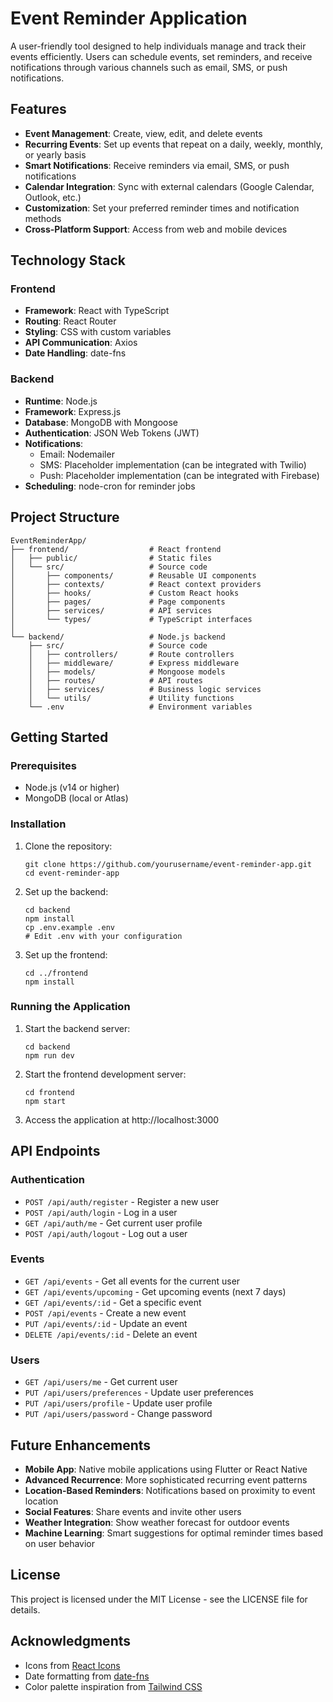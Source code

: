 # Event Reminder Application

A user-friendly tool designed to help individuals manage and track their events efficiently. Users can schedule events, set reminders, and receive notifications through various channels such as email, SMS, or push notifications.

## Features

- **Event Management**: Create, view, edit, and delete events
- **Recurring Events**: Set up events that repeat on a daily, weekly, monthly, or yearly basis
- **Smart Notifications**: Receive reminders via email, SMS, or push notifications
- **Calendar Integration**: Sync with external calendars (Google Calendar, Outlook, etc.)
- **Customization**: Set your preferred reminder times and notification methods
- **Cross-Platform Support**: Access from web and mobile devices

## Technology Stack

### Frontend
- **Framework**: React with TypeScript
- **Routing**: React Router
- **Styling**: CSS with custom variables
- **API Communication**: Axios
- **Date Handling**: date-fns

### Backend
- **Runtime**: Node.js
- **Framework**: Express.js
- **Database**: MongoDB with Mongoose
- **Authentication**: JSON Web Tokens (JWT)
- **Notifications**: 
  - Email: Nodemailer
  - SMS: Placeholder implementation (can be integrated with Twilio)
  - Push: Placeholder implementation (can be integrated with Firebase)
- **Scheduling**: node-cron for reminder jobs

## Project Structure

```
EventReminderApp/
├── frontend/                  # React frontend
│   ├── public/                # Static files
│   └── src/                   # Source code
│       ├── components/        # Reusable UI components
│       ├── contexts/          # React context providers
│       ├── hooks/             # Custom React hooks
│       ├── pages/             # Page components
│       ├── services/          # API services
│       └── types/             # TypeScript interfaces
│
└── backend/                   # Node.js backend
    ├── src/                   # Source code
    │   ├── controllers/       # Route controllers
    │   ├── middleware/        # Express middleware
    │   ├── models/            # Mongoose models
    │   ├── routes/            # API routes
    │   ├── services/          # Business logic services
    │   └── utils/             # Utility functions
    └── .env                   # Environment variables
```

## Getting Started

### Prerequisites
- Node.js (v14 or higher)
- MongoDB (local or Atlas)

### Installation

1. Clone the repository:
   ```
   git clone https://github.com/yourusername/event-reminder-app.git
   cd event-reminder-app
   ```

2. Set up the backend:
   ```
   cd backend
   npm install
   cp .env.example .env
   # Edit .env with your configuration
   ```

3. Set up the frontend:
   ```
   cd ../frontend
   npm install
   ```

### Running the Application

1. Start the backend server:
   ```
   cd backend
   npm run dev
   ```

2. Start the frontend development server:
   ```
   cd frontend
   npm start
   ```

3. Access the application at http://localhost:3000

## API Endpoints

### Authentication
- `POST /api/auth/register` - Register a new user
- `POST /api/auth/login` - Log in a user
- `GET /api/auth/me` - Get current user profile
- `POST /api/auth/logout` - Log out a user

### Events
- `GET /api/events` - Get all events for the current user
- `GET /api/events/upcoming` - Get upcoming events (next 7 days)
- `GET /api/events/:id` - Get a specific event
- `POST /api/events` - Create a new event
- `PUT /api/events/:id` - Update an event
- `DELETE /api/events/:id` - Delete an event

### Users
- `GET /api/users/me` - Get current user
- `PUT /api/users/preferences` - Update user preferences
- `PUT /api/users/profile` - Update user profile
- `PUT /api/users/password` - Change password

## Future Enhancements

- **Mobile App**: Native mobile applications using Flutter or React Native
- **Advanced Recurrence**: More sophisticated recurring event patterns
- **Location-Based Reminders**: Notifications based on proximity to event location
- **Social Features**: Share events and invite other users
- **Weather Integration**: Show weather forecast for outdoor events
- **Machine Learning**: Smart suggestions for optimal reminder times based on user behavior

## License

This project is licensed under the MIT License - see the LICENSE file for details.

## Acknowledgments

- Icons from [React Icons](https://react-icons.github.io/react-icons/)
- Date formatting from [date-fns](https://date-fns.org/)
- Color palette inspiration from [Tailwind CSS](https://tailwindcss.com/)